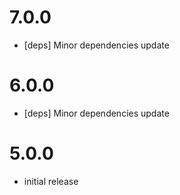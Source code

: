 # 7.0.0
- [deps] Minor dependencies update

# 6.0.0
- [deps] Minor dependencies update

# 5.0.0
 - initial release
